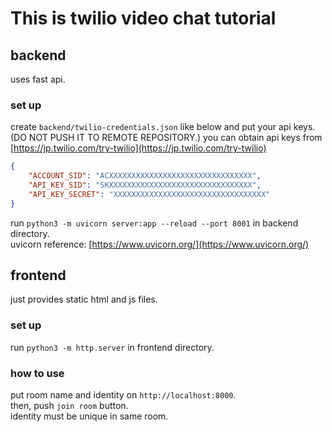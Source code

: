 # This is twilio video chat tutorial

## backend
uses fast api.  
### set up  
create `backend/twilio-credentials.json` like below and put your api keys.(DO NOT PUSH IT TO REMOTE REPOSITORY.)
you can obtain api keys from [https://jp.twilio.com/try-twilio](https://jp.twilio.com/try-twilio)  
```json:backend/twilio-credentials.json
{
    "ACCOUNT_SID": "ACXXXXXXXXXXXXXXXXXXXXXXXXXXXXXXXX",
    "API_KEY_SID": "SKXXXXXXXXXXXXXXXXXXXXXXXXXXXXXXXX",
    "API_KEY_SECRET": "XXXXXXXXXXXXXXXXXXXXXXXXXXXXXXXXXX"
}
```

run `python3 -m uvicorn server:app --reload --port 8001` in backend directory.  
uvicorn reference: [https://www.uvicorn.org/](https://www.uvicorn.org/)

## frontend
just provides static html and js files.  
### set up
run `python3 -m http.server` in frontend directory.

### how to use
put room name and identity on `http://localhost:8000`.  
then, push `join room` button.  
identity must be unique in same room.
